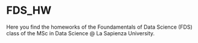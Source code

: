 # FDS_HW
Here you find the homeworks of the Foundamentals of Data Science (FDS) class of the MSc in Data Science @ La Sapienza University.
